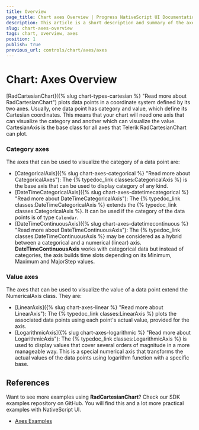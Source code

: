 ```yaml
---
title: Overview
page_title: Chart axes Overview | Progress NativeScript UI Documentation
description: This article is a short description and summary of the axes supported by Telerik Chart for NativeScript.
slug: chart-axes-overview
tags: chart, overview, axes
position: 1
publish: true
previous_url: controls/chart/axes/axes
---
```


# Chart: Axes Overview

[RadCartesianChart]({% slug chart-types-cartesian %} "Read more about RadCartesianChart") plots data points in a coordinate system defined by its two axes. Usually, one data point has category and value, which define its Cartesian coordinates. This means that your chart will need one axis that can visualize the category and another which can visualize the value. CartesianAxis is the base class for all axes that Telerik RadCartesianChart can plot.

### Category axes

The axes that can be used to visualize the category of a data point are:

* [CategoricalAxis]({% slug chart-axes-categorical %} "Read more about CategoricalAxes"): The {% typedoc_link classes:CategoricalAxis %} is the base axis that can be used to display category of any kind.
* [DateTimeCategoricalAxis]({% slug chart-axes-datetimecategorical %} "Read more about DateTimeCategoricalAxis"): The {% typedoc_link classes:DateTimeCategoricalAxis %} extends the {% typedoc_link classes:CategoricalAxis %}. It can be used if the category of the data points is of type `Calendar`.
* [DateTimeContinuousAxis]({% slug chart-axes-datetimecontinuous %} "Read more about DateTimeContinuousAxis"): The {% typedoc_link classes:DateTimeContinuousAxis %} may be considered as a hybrid between a categorical and a numerical (linear) axis. **DateTimeContinuousAxis** works with categorical data but instead of categories, the axis builds time slots depending on its Minimum, Maximum and MajorStep values.

### Value axes

The axes that can be used to visualize the value of a data point extend the NumericalAxis class. They are:

* [LinearAxis]({% slug chart-axes-linear %} "Read more about LinearAxis"): The {% typedoc_link classes:LinearAxis %} plots the associated data points using each point's actual value, provided for the axis.
* [LogarithmicAxis]({% slug chart-axes-logarithmic %} "Read more about LogarithmicAxis"): The {% typedoc_link classes:LogarithmicAxis %} is used to display values that cover several orders of magnitude in a more manageable way. This is a special numerical axis that transforms the actual values of the data points using logarithm function with a specific base.

## References
Want to see more examples using **RadCartesianChart**?
Check our SDK examples repository on GitHub. You will find this and a lot more practical examples with NativeScript UI.

* [Axes Examples](https://github.com/telerik/nativescript-ui-samples/tree/master/chart/app/examples/axes)
 

